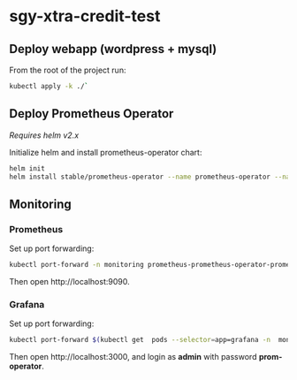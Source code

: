 # sgy-xtra-credit-test

## Deploy webapp (wordpress + mysql)
From the root of the project run:
```bash
kubectl apply -k ./`
```


## Deploy Prometheus Operator
_Requires helm v2.x_

Initialize helm and install prometheus-operator chart:
```bash
helm init
helm install stable/prometheus-operator --name prometheus-operator --namespace monitoring
```


## Monitoring
### Prometheus
Set up port forwarding:
```bash
kubectl port-forward -n monitoring prometheus-prometheus-operator-prometheus-0 9090
```
Then open http://localhost:9090.

### Grafana
Set up port forwarding:
```bash
kubectl port-forward $(kubectl get  pods --selector=app=grafana -n  monitoring --output=jsonpath="{.items..metadata.name}") -n monitoring  3000
```
Then open http://localhost:3000, and login as **admin** with password **prom-operator**.

